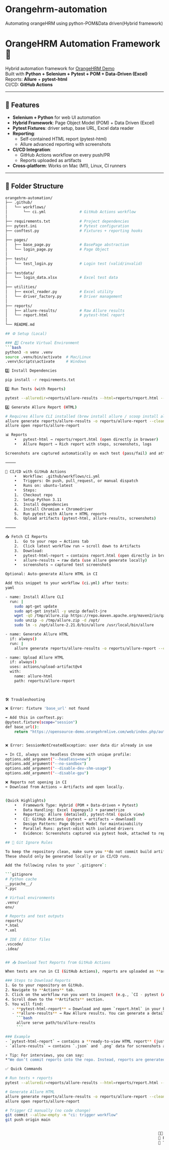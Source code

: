 # Orangehrm-automation
Automating orangeHRM using python-POM&amp;Data driven(Hybrid framework)
# OrangeHRM Automation Framework 🚀

Hybrid automation framework for [OrangeHRM Demo](https://opensource-demo.orangehrmlive.com/web/index.php/auth/login)  
Built with **Python + Selenium + Pytest + POM + Data-Driven (Excel)**  
Reports: **Allure** + **pytest-html**  
CI/CD: **GitHub Actions**

---

## 📌 Features
- **Selenium + Python** for web UI automation
- **Hybrid Framework**: Page Object Model (POM) + Data Driven (Excel)
- **Pytest Fixtures**: driver setup, base URL, Excel data reader
- **Reporting**:
  - Self-contained HTML report (pytest-html)
  - Allure advanced reporting with screenshots
- **CI/CD Integration**:
  - GitHub Actions workflow on every push/PR
  - Reports uploaded as artifacts
- **Cross-platform**: Works on Mac (M1), Linux, CI runners

---
## 📂 Folder Structure

```bash
orangehrm-automation/
├── .github/
│   └── workflows/
│       └── ci.yml               # GitHub Actions workflow
│
├── requirements.txt             # Project dependencies
├── pytest.ini                   # Pytest configuration
├── conftest.py                  # Fixtures + reporting hooks
│
├── pages/
│   ├── base_page.py             # BasePage abstraction
│   └── login_page.py            # Page Object
│
├── tests/
│   └── test_login.py            # Login test (valid/invalid)
│
├── testdata/
│   └── login_data.xlsx          # Excel test data
│
├── utilities/
│   ├── excel_reader.py          # Excel utility
│   └── driver_factory.py        # Driver management
│
├── reports/
│   ├── allure-results/          # Raw Allure results
│   └── report.html              # pytest-html report
│
└── README.md

## ⚙️ Setup (Local)

### 1️⃣ Create Virtual Environment
```bash
python3 -m venv .venv
source .venv/bin/activate  # Mac/Linux
.venv\Scripts\activate     # Windows

2️⃣ Install Dependencies

pip install -r requirements.txt

3️⃣ Run Tests (with Reports)

pytest --alluredir=reports/allure-results --html=reports/report.html --self-contained-html -q

4️⃣ Generate Allure Report (HTML)

# Requires Allure CLI installed (brew install allure / scoop install allure)
allure generate reports/allure-results -o reports/allure-report --clean
allure open reports/allure-report

📊 Reports
	•	pytest-html → reports/report.html (open directly in browser)
	•	Allure Report → Rich report with steps, screenshots, logs

Screenshots are captured automatically on each test (pass/fail) and attached to reports.

⸻

🤖 CI/CD with GitHub Actions
	•	Workflow: .github/workflows/ci.yml
	•	Triggers: On push, pull_request, or manual dispatch
	•	Runs on: ubuntu-latest
	•	Steps:
	1.	Checkout repo
	2.	Setup Python 3.11
	3.	Install dependencies
	4.	Install Chromium + Chromedriver
	5.	Run pytest with Allure + HTML reports
	6.	Upload artifacts (pytest-html, allure-results, screenshots)

⸻

📥 Fetch CI Reports
	1.	Go to your repo → Actions tab
	2.	Click latest workflow run → scroll down to Artifacts
	3.	Download:
	•	pytest-html-report → contains report.html (open directly in browser)
	•	allure-results → raw data (use allure generate locally)
	•	screenshots → captured test screenshots

Optional: Auto-generate Allure HTML in CI

Add this snippet to your workflow (ci.yml) after tests:
yaml

- name: Install Allure CLI
  run: |
    sudo apt-get update
    sudo apt-get install -y unzip default-jre
    wget -qO /tmp/allure.zip https://repo.maven.apache.org/maven2/io/qameta/allure/allure-commandline/2.21.0/allure-commandline-2.21.0.zip
    sudo unzip -o /tmp/allure.zip -d /opt/
    sudo ln -s /opt/allure-2.21.0/bin/allure /usr/local/bin/allure

- name: Generate Allure HTML
  if: always()
  run: |
    allure generate reports/allure-results -o reports/allure-report --clean

- name: Upload Allure HTML
  if: always()
  uses: actions/upload-artifact@v4
  with:
    name: allure-html
    path: reports/allure-report

    
    
🛠 Troubleshooting

❌ Error: fixture 'base_url' not found

➡ Add this in conftest.py:
@pytest.fixture(scope="session")
def base_url():
    return "https://opensource-demo.orangehrmlive.com/web/index.php/auth/login"


❌ Error: SessionNotCreatedException: user data dir already in use

➡ In CI, always use headless Chrome with unique profile:
options.add_argument("--headless=new")
options.add_argument("--no-sandbox")
options.add_argument("--disable-dev-shm-usage")
options.add_argument("--disable-gpu")

❌ Reports not opening in CI
➡ Download from Actions → Artifacts and open locally.


(Quick Highlights)
	•	Framework Type: Hybrid (POM + Data-driven + Pytest)
	•	Data Handling: Excel (openpyxl) + parametrize
	•	Reporting: Allure (detailed), pytest-html (quick view)
	•	CI: GitHub Actions (pytest → artifacts → download)
	•	Design Pattern: Page Object Model for maintainability
	•	Parallel Runs: pytest-xdist with isolated drivers
	•	Evidence: Screenshots captured via pytest hook, attached to reports

## 🛑 Git Ignore Rules

To keep the repository clean, make sure you **do not commit build artifacts or test reports**.  
These should only be generated locally or in CI/CD runs.

Add the following rules to your `.gitignore`:

```gitignore
# Python cache
__pycache__/
*.pyc

# Virtual environments
.venv/
env/

# Reports and test outputs
reports/
*.html
*.xml

# IDE / Editor files
.vscode/
.idea/


## 📥 Download Test Reports from GitHub Actions

When tests are run in CI (GitHub Actions), reports are uploaded as **artifacts** instead of being committed to the repo.

### Steps to Download Reports
1. Go to your repository on GitHub.
2. Navigate to **Actions** tab.
3. Click on the workflow run you want to inspect (e.g., `CI - pytest (Allure + HTML)`).
4. Scroll down to the **Artifacts** section.
5. You will find:
   - **pytest-html-report** → Download and open `report.html` in your browser.
   - **allure-results** → Raw Allure results. You can generate a detailed report locally:
     ```bash
     allure serve path/to/allure-results
     ```

### Example
- `pytest-html-report` → contains a **ready-to-view HTML report** (just open in browser).  
- `allure-results` → contains `.json` and `.png` data for screenshots and logs, which can be transformed into a rich Allure dashboard.

⚡ Tip: For interviews, you can say:  
*"We don’t commit reports into the repo. Instead, reports are generated during CI/CD and uploaded as artifacts. This ensures a clean repo and reproducible builds."*

✅ Quick Commands

# Run tests + reports
pytest --alluredir=reports/allure-results --html=reports/report.html --self-contained-html -q

# Generate Allure HTML
allure generate reports/allure-results -o reports/allure-report --clean
allure open reports/allure-report

# Trigger CI manually (no code change)
git commit --allow-empty -m "ci: trigger workflow"
git push origin main


																	👨‍💻 Author: Anshuman Kumar Ray
																	📌 Role: SDET | Automation Engineer
																	📍 Tech: Python · Selenium · Pytest · POM · Allure · GitHub Actions
